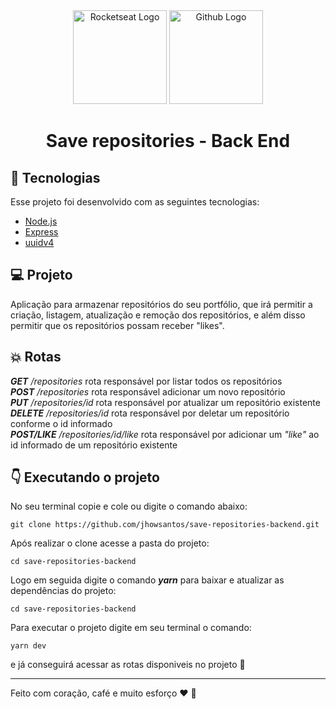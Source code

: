 <div align="center">
  <img alt="Rocketseat Logo" src="https://avatars1.githubusercontent.com/u/28929274?s=280&v=4" width="150" />
  <img alt="Github Logo" src="https://image.flaticon.com/icons/png/512/25/25231.png" width="150" />
</div>

<h1 align="center">
  Save repositories - Back End
</h1>



## :pushpin: Tecnologias 

Esse projeto foi desenvolvido com as seguintes tecnologias:

- [Node.js](https://nodejs.org/en/)
- [Express](https://expressjs.com/pt-br/)
- [uuidv4](https://github.com/thenativeweb/uuidv4)

## :computer: Projeto

Aplicação para armazenar repositórios do seu portfólio, que irá permitir a criação, listagem, atualização e remoção dos repositórios, e além disso permitir que os repositórios possam receber "likes".

## :collision: Rotas

__*GET*__  _/repositories_ rota responsável por listar todos os repositórios  
__*POST*__  _/repositories_ rota responsável adicionar um novo repositório  
__*PUT*__  _/repositories/id_ rota responsável por atualizar um repositório existente  
__*DELETE*__  _/repositories/id_ rota responsável por deletar um repositório conforme o id informado  
__*POST/LIKE*__  _/repositories/id/like_ rota responsável por adicionar um *"like"* ao id informado de um repositório existente  


## :point_down: Executando o projeto

No seu terminal copie e cole ou digite o comando abaixo:

```git
git clone https://github.com/jhowsantos/save-repositories-backend.git
````

Após realizar o clone acesse a pasta do projeto:

```git
cd save-repositories-backend
````

Logo em seguida digite o comando __*yarn*__ para baixar e atualizar as dependências do projeto:

```git
cd save-repositories-backend
````

Para executar o projeto digite em seu terminal o comando:

```terminal
yarn dev
````

e já conseguirá acessar as rotas disponiveis no projeto :punch:

---
Feito com coração, café e muito esforço :heart: :rocket: